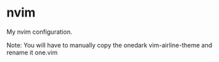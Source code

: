 # nvim
My nvim configuration.

Note: You will have to manually copy the onedark vim-airline-theme and rename it one.vim
